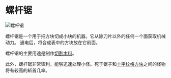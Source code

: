 # 螺杆锯

![螺杆锯](block:betterwithmods:saw)

螺杆锯是一个用于把方块切成小块的机器。它从除刀片以外的任何一个面获取机械动力。
通电后，将合成表中的方块放在它前面。

螺杆锯的主要用途是制作[切割木料](minimized_wood.md)。

此外，螺杆锯非常锋利，能够迅速处理小怪。死于锯子和[十字纹格方块](chopping_block.md)之间的怪物将有较高的斩首几率。

  
